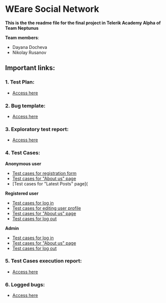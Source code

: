 # **WEare Social Network**

**This is the the readme file for the final project in Telerik Academy Alpha of Team Neptunus**

**Team members**:
- Dayana Docheva
- Nikolay Rusanov

## Important links:

### 1. Test Plan: 
 - [Access here](https://gitlab.com/DayanaDocheva/neptunus-final-project/-/blob/master/Documents%20and%20templates/Test_Plan.md)

### 2. Bug template: 
 - [Access here](https://gitlab.com/DayanaDocheva/neptunus-final-project/-/blob/master/Documents%20and%20templates/Bug%20template.md)

### 3. Exploratory test report:
 - [Access here](https://gitlab.com/DayanaDocheva/neptunus-final-project/-/blob/master/Test%20Reports/Exploratory%20Test%20Report.md)

### 4. Test Cases:

**Аnonymous user**
- [Test cases for registration form](https://gitlab.com/DayanaDocheva/neptunus-final-project/-/blob/master/Test%20Cases/Anonymous%20user/Test%20cases%20for%20registration%20form.md)
- [Test cases for "About us" page](https://gitlab.com/DayanaDocheva/neptunus-final-project/-/blob/master/Test%20Cases/Anonymous%20user/Test%20cases%20for%20About%20us%20page.md)
- [Test cases for "Latest Posts" page](

**Registered user**    
- [Test cases for log in](https://gitlab.com/DayanaDocheva/neptunus-final-project/-/blob/master/Test%20Cases/Registered%20user/Test%20cases%20for%20log%20in.md)
- [Test cases for editing user profile](https://gitlab.com/DayanaDocheva/neptunus-final-project/-/blob/master/Test%20Cases/Registered%20user/Test%20cases%20for%20Editing%20user%20profile.md)
- [Test cases for "About us" page](https://gitlab.com/DayanaDocheva/neptunus-final-project/-/blob/master/Test%20Cases/Registered%20user/Test%20cases%20for%20About%20us%20page.md)
- [Test cases for log out](https://gitlab.com/DayanaDocheva/neptunus-final-project/-/blob/master/Test%20Cases/Registered%20user/Test%20cases%20for%20log%20out.md)

**Admin**
- [Test cases for log in](https://gitlab.com/DayanaDocheva/neptunus-final-project/-/blob/master/Test%20Cases/Admin/Test%20cases%20for%20log%20in.md)
- [Test cases for "About us" page](https://gitlab.com/DayanaDocheva/neptunus-final-project/-/blob/master/Test%20Cases/Admin/Test%20cases%20for%20About%20us%20page.md)
- [Test cases for log out](https://gitlab.com/DayanaDocheva/neptunus-final-project/-/blob/master/Test%20Cases/Admin/Test%20cases%20for%20log%20out.md)

### 5. Test Cases execution report:
 - [Access here](https://telerikacademy-my.sharepoint.com/:f:/p/nikolay_rusanov_a28_learn/EkNyCtXR4lZBtxrYGfH1OYsBHHn5guyPf5N7fUMn_Jdtag?e=bCNNlo)

### 6. Logged bugs:
 - [Access here](https://gitlab.com/DayanaDocheva/neptunus-final-project/-/issues)